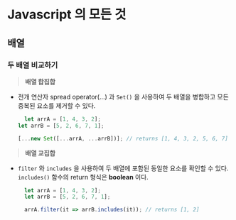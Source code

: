 # Javascript 의 모든 것

## 배열

### 두 배열 비교하기

> **배열 합집합**
  - 전개 연산자 spread operator(...) 과 `Set()` 을 사용하여 두 배열을 병합하고 모든 중복된 요소를 제거할 수 있다.
    ```jsx
      let arrA = [1, 4, 3, 2];
    let arrB = [5, 2, 6, 7, 1];

    [...new Set([...arrA, ...arrB])]; // returns [1, 4, 3, 2, 5, 6, 7]
    ```
  
> **배열 교집합**
  - `filter` 와 `includes` 을 사용하여 두 배열에 포함된 동일한 요소를 확인할 수 있다.
  `includes()` 함수의 return 형식은 **boolean** 이다.
    ```jsx
      let arrA = [1, 4, 3, 2];
      let arrB = [5, 2, 6, 7, 1];

      arrA.filter(it => arrB.includes(it)); // returns [1, 2]
    ```
